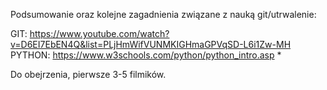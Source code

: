Podsumowanie oraz kolejne zagadnienia związane z nauką git/utrwalenie:

GIT: https://www.youtube.com/watch?v=D6EI7EbEN4Q&list=PLjHmWifVUNMKIGHmaGPVqSD-L6i1Zw-MH
PYTHON: https://www.w3schools.com/python/python_intro.asp \*

Do obejrzenia, pierwsze 3-5 filmików.

